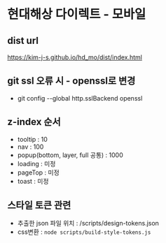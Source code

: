 # 현대해상 다이렉트 - 모바일

## dist url

https://kim-j-s.github.io/hd_mo/dist/index.html

## git ssl 오류 시 - openssl로 변경

- git config --global http.sslBackend openssl

## z-index 순서

- tooltip : 10
- nav : 100
- popup(bottom, layer, full 공통) : 1000
- loading : 미정
- pageTop : 미정
- toast : 미정

## 스타일 토큰 관련

- 추출한 json 파일 위치 : /scripts/design-tokens.json
- css변환 : `node scripts/build-style-tokens.js`

